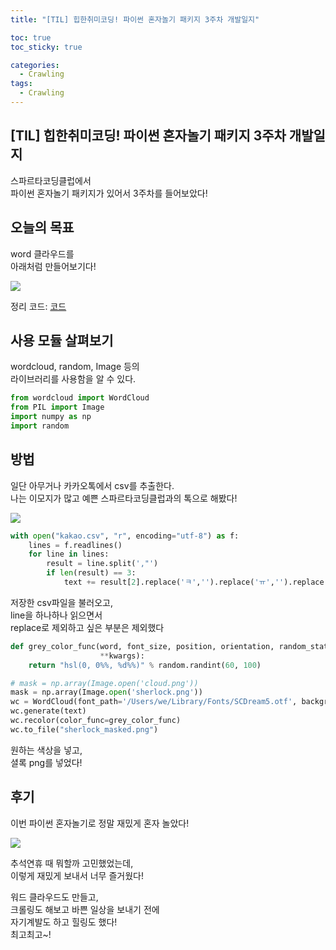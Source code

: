 ```yaml
---
title: "[TIL] 힙한취미코딩! 파이썬 혼자놀기 패키지 3주차 개발일지"

toc: true
toc_sticky: true

categories:
  - Crawling
tags:
  - Crawling
---
```


## [TIL] 힙한취미코딩! 파이썬 혼자놀기 패키지 3주차 개발일지

스파르타코딩클럽에서  
파이썬 혼자놀기 패키지가 있어서 3주차를 들어보았다! 

## 오늘의 목표

word 클라우드를  
아래처럼 만들어보기다!  

<img src="https://user-images.githubusercontent.com/46602874/135745005-99546f43-d069-47cf-a406-368fafaf9f0c.png">

정리 코드: [코드](https://github.com/h3yon/Crawling-TEST/commit/1a99597756722fab7a4597e952f69d917419ac3f)

## 사용 모듈 살펴보기

wordcloud, random, Image 등의  
라이브러리를 사용함을 알 수 있다.

```py
from wordcloud import WordCloud
from PIL import Image
import numpy as np
import random
```

## 방법

일단 아무거나 카카오톡에서 csv를 추출한다.  
나는 이모지가 많고 예쁜 스파르타코딩클럽과의 톡으로 해봤다!

<img src="https://user-images.githubusercontent.com/46602874/135745117-5dfc4d1e-0d9f-4496-a325-7966cfdf1ffe.png">

```py
with open("kakao.csv", "r", encoding="utf-8") as f:
    lines = f.readlines()
    for line in lines:
        result = line.split(',"')
        if len(result) == 3:
            text += result[2].replace('ㅋ','').replace('ㅠ','').replace('채널추가하고','').replace('ㅜ','').replace('이모티콘','').replace('사진','').replace('"','')
```

저장한 csv파일을 불러오고,  
line을 하나하나 읽으면서  
replace로 제외하고 싶은 부분은 제외했다

```py
def grey_color_func(word, font_size, position, orientation, random_state=None,
                    **kwargs):
    return "hsl(0, 0%%, %d%%)" % random.randint(60, 100)

# mask = np.array(Image.open('cloud.png'))
mask = np.array(Image.open('sherlock.png'))
wc = WordCloud(font_path='/Users/we/Library/Fonts/SCDream5.otf', background_color="Black", mask=mask, max_font_size=100)
wc.generate(text)
wc.recolor(color_func=grey_color_func)
wc.to_file("sherlock_masked.png")
```

원하는 색상을 넣고,  
셜록 png를 넣었다!  

## 후기

이번 파이썬 혼자놀기로 정말 재밌게 혼자 놀았다!  

<img src="https://user-images.githubusercontent.com/46602874/135745117-5dfc4d1e-0d9f-4496-a325-7966cfdf1ffe.png">

추석연휴 때 뭐할까 고민했었는데,  
이렇게 재밌게 보내서 너무 즐거웠다!  

워드 클라우드도 만들고,  
크롤링도 해보고 바쁜 일상을 보내기 전에  
자기계발도 하고 힐링도 했다!  
최고최고~!